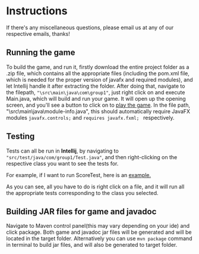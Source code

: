 # Instructions 

If there's any miscellaneous questions, please email us at any of our respective emails, thanks!

## Running the game

To build the game, and run it, firstly download the entire project folder as a .zip file, which contains all the appropriate files (including the pom.xml file, which is needed for the proper version of javafx and required modules), and let Intellij handle it after extracting the folder. After doing that, navigate to the filepath, `"\src\main\java\com\group1"`, just right click on and execute Main.java, which will build and run your game. It will open up the opening screen, and you'll see a button to click on to [play the game](https://cdn.discordapp.com/attachments/499778411007574018/831379229470883840/unknown.png). In the file path, "\src\main\java\module-info.java", this should automatically require JavaFX modules `javafx.controls;` and `requires javafx.fxml; ` respectively. 


## Testing

Tests can all be run in **Intellij**, by navigating to `"src/test/java/com/group1/Test.java"`, and then right-clicking on the respective class you want to see the tests for. 

For example, if I want to run ScoreTest, here is an [example.](https://cdn.discordapp.com/attachments/499778411007574018/831377806683930674/unknown.png) 

As you can see, all you have to do is right click on a file, and it will run all the appropriate tests corresponding to the class you selected. 


## Building JAR files for game and javadoc

Navigate to Maven control panel(this may vary depending on your ide) and click package.  Both game and javadoc jar files will be generated and will be located in the target folder.  Alternatively you can use `mvn package` command in terminal to build jar files, and will also be generated to target folder.
